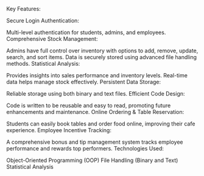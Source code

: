 Key Features:

Secure Login Authentication:

Multi-level authentication for students, admins, and employees.
Comprehensive Stock Management:

Admins have full control over inventory with options to add, remove, update, search, and sort items.
Data is securely stored using advanced file handling methods.
Statistical Analysis:

Provides insights into sales performance and inventory levels.
Real-time data helps manage stock effectively.
Persistent Data Storage:

Reliable storage using both binary and text files.
Efficient Code Design:

Code is written to be reusable and easy to read, promoting future enhancements and maintenance.
Online Ordering & Table Reservation:

Students can easily book tables and order food online, improving their cafe experience.
Employee Incentive Tracking:

A comprehensive bonus and tip management system tracks employee performance and rewards top performers.
Technologies Used:

Object-Oriented Programming (OOP)
File Handling (Binary and Text)
Statistical Analysis
